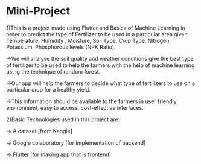 # Mini-Project

1)This is a project made using Flutter and Basics of Machine Learning in order to predict the type of Fertilizer to be used in a particular area given Temperature, 
Humidity , Moisture, Soil Type, Crop Type, Nitrogen, Potassium, Phosphorous levels (NPK Ratio).

->We will analyse the soil quality and weather conditions give the best type of fertilizer to be used to help the farmers with the help of machine learning using 
the technique of random forest.

->Our app will help the farmers to decide what type of fertilizers to use on a particular crop for a healthy yield. 

->This information should be available to the farmers in user friendly environment, easy to access, cost-effective interfaces. 

2)Basic Technologies used in this project are:

-> A dataset [from Kaggle]

-> Google colaboratory [for implementation of backend]

-> Flutter [for making app that is frontend]








